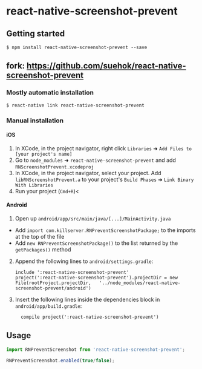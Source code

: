 
# react-native-screenshot-prevent

## Getting started

`$ npm install react-native-screenshot-prevent --save`

## fork: https://github.com/suehok/react-native-screenshot-prevent

### Mostly automatic installation

`$ react-native link react-native-screenshot-prevent`

### Manual installation


#### iOS

1. In XCode, in the project navigator, right click `Libraries` ➜ `Add Files to [your project's name]`
2. Go to `node_modules` ➜ `react-native-screenshot-prevent` and add `RNScreenshotPrevent.xcodeproj`
3. In XCode, in the project navigator, select your project. Add `libRNScreenshotPrevent.a` to your project's `Build Phases` ➜ `Link Binary With Libraries`
4. Run your project (`Cmd+R`)<

#### Android

1. Open up `android/app/src/main/java/[...]/MainActivity.java`
  - Add `import com.killserver.RNPreventScreenshotPackage;` to the imports at the top of the file
  - Add `new RNPreventScreenshotPackage()` to the list returned by the `getPackages()` method
2. Append the following lines to `android/settings.gradle`:
  	```
  	include ':react-native-screenshot-prevent'
  	project(':react-native-screenshot-prevent').projectDir = new File(rootProject.projectDir, 	'../node_modules/react-native-screenshot-prevent/android')
  	```
3. Insert the following lines inside the dependencies block in `android/app/build.gradle`:
  	```
      compile project(':react-native-screenshot-prevent')
  	```



## Usage
```javascript
import RNPreventScreenshot from 'react-native-screenshot-prevent';

RNPreventScreenshot.enabled(true/false);
```
  